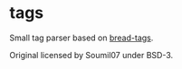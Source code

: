 # tags

Small tag parser based on [bread-tags](https://github.com/Soumil07/bread-tags).

Original licensed by Soumil07 under BSD-3.